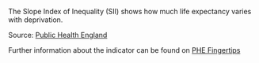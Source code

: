 The Slope Index of Inequality (SII) shows how much life expectancy varies with deprivation.

Source: <a href="https://www.gov.uk/government/organisations/public-health-england" target="_blank">Public Health England</a>

Further information about the indicator can be found on <a href="https://fingertips.phe.org.uk/search/92901" target="_blank">PHE Fingertips</a>
